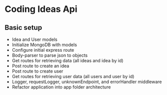 # Coding Ideas Api

## Basic setup
* Idea and User models
* Initialize MongoDB with models
* Configure initial express route
* Body-parser to parse json to objects
* Get routes for retrieving data (all ideas and idea by id)
* Post route to create an idea
* Post route to create user
* Get routes for retrieving user data (all users and user by id)
* Logger, requestLogger, unknownEndpoint, and errorHandler middleware
* Refactor application into app folder architecture
